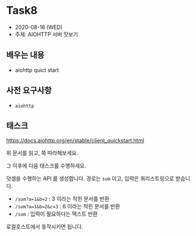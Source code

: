 # Task8
- 2020\-08\-18 (WED)
- 주제: AIOHTTP 서버 맛보기


## 배우는 내용
- aiohttp quict start

## 사전 요구사항
- `aiohttp`

## 태스크
https://docs.aiohttp.org/en/stable/client_quickstart.html

위 문서를 읽고, 쭉 따라해보세요. 

그 이후에 다음 태스크를 수행하세요.

덧셈을 수행하는 API 를 생성합니다.
경로는 `sum` 이고, 입력은 쿼리스트링으로 받습니다.
- `/sum?a=1&b=2` : 3 이라는 적힌 문서를 반환
- `/sum?a=1&b=2&c=3` : 6 이라는 적힌 문서를 반환
- `/sum`  : 입력이 필요하다는 텍스트 반환

로컬호스트에서 동작시키면 됩니다.